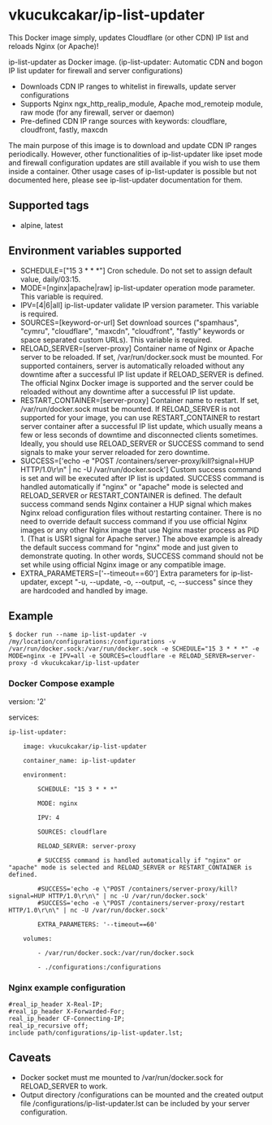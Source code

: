 # vkucukcakar/ip-list-updater

This Docker image simply, updates Cloudflare (or other CDN) IP list and reloads Nginx (or Apache)!

ip-list-updater as Docker image. (ip-list-updater: Automatic CDN and bogon IP list updater for firewall and server configurations)

* Downloads CDN IP ranges to whitelist in firewalls, update server configurations
* Supports Nginx ngx_http_realip_module, Apache mod_remoteip module, raw mode (for any firewall, server or daemon)
* Pre-defined CDN IP range sources with keywords: cloudflare, cloudfront, fastly, maxcdn

The main purpose of this image is to download and update CDN IP ranges periodically. 
However, other functionalities of ip-list-updater like ipset mode and firewall configuration updates are still available if you wish to use them inside a container.
Other usage cases of ip-list-updater is possible but not documented here, please see ip-list-updater documentation for them.

## Supported tags

* alpine, latest

## Environment variables supported

* SCHEDULE=["15 3 * * *"]
	Cron schedule. Do not set to assign default value, daily/03:15.
* MODE=[nginx|apache|raw]
	ip-list-updater operation mode parameter. This variable is required.
* IPV=[4|6|all]
	ip-list-updater validate IP version parameter. This variable is required.
* SOURCES=[keyword-or-url]
	Set download sources ("spamhaus", "cymru", "cloudflare", "maxcdn", "cloudfront", "fastly" keywords or space separated custom URLs). This variable is required.
* RELOAD_SERVER=[server-proxy]
	Container name of Nginx or Apache server to be reloaded. If set, /var/run/docker.sock must be mounted.
	For supported containers, server is automatically reloaded without any downtime after a successful IP list update if RELOAD_SERVER is defined.
	The official Nginx Docker image is supported and the server could be reloaded without any downtime after a successful IP list update. 
* RESTART_CONTAINER=[server-proxy]
	Container name to restart. If set, /var/run/docker.sock must be mounted.
	If RELOAD_SERVER is not supported for your image, you can use RESTART_CONTAINER to restart server container after a successful IP list update, 
	which usually means a few or less seconds of downtime and disconnected clients sometimes.
	Ideally, you should use RELOAD_SERVER or SUCCESS command to send signals to make your server reloaded for zero downtime.
* SUCCESS=['echo -e \"POST /containers/server-proxy/kill?signal=HUP HTTP/1.0\r\n\" | nc -U /var/run/docker.sock']
	Custom success command is set and will be executed after IP list is updated. 
	SUCCESS command is handled automatically if "nginx" or "apache" mode is selected and RELOAD_SERVER or RESTART_CONTAINER is defined.
	The default success command sends Nginx container a HUP signal which makes Nginx reload configuration files without restarting container.
	There is no need to override default success command if you use official Nginx images or any other Nginx image that use Nginx master process as PID 1. 
	(That is USR1 signal for Apache server.) The above example is already the default success command for "nginx" mode and just given to demonstrate quoting.
	In other words, SUCCESS command should not be set while using official Nginx image or any compatible image.
* EXTRA_PARAMETERS=['--timeout==60']
	Extra parameters for ip-list-updater, except "-u, --update, -o, --output, -c, --success" since they are hardcoded and handled by image.

## Example

	$ docker run --name ip-list-updater -v /my/location/configurations:/configurations -v /var/run/docker.sock:/var/run/docker.sock -e SCHEDULE="15 3 * * *" -e MODE=nginx -e IPV=all -e SOURCES=cloudflare -e RELOAD_SERVER=server-proxy -d vkucukcakar/ip-list-updater

	
### Docker Compose example

version: '2'

services:

    ip-list-updater:

        image: vkucukcakar/ip-list-updater

        container_name: ip-list-updater

        environment:

            SCHEDULE: "15 3 * * *"

            MODE: nginx

            IPV: 4

            SOURCES: cloudflare

            RELOAD_SERVER: server-proxy

            # SUCCESS command is handled automatically if "nginx" or "apache" mode is selected and RELOAD_SERVER or RESTART_CONTAINER is defined. 
			
            #SUCCESS='echo -e \"POST /containers/server-proxy/kill?signal=HUP HTTP/1.0\r\n\" | nc -U /var/run/docker.sock'
            #SUCCESS='echo -e \"POST /containers/server-proxy/restart HTTP/1.0\r\n\" | nc -U /var/run/docker.sock'

            EXTRA_PARAMETERS: '--timeout==60'

        volumes:

            - /var/run/docker.sock:/var/run/docker.sock

            - ./configurations:/configurations


### Nginx example configuration

	#real_ip_header X-Real-IP;
	#real_ip_header X-Forwarded-For;
	real_ip_header CF-Connecting-IP;
	real_ip_recursive off;
	include path/configurations/ip-list-updater.lst;
	
	
## Caveats

* Docker socket must me mounted to /var/run/docker.sock for RELOAD_SERVER to work.
* Output directory /configurations can be mounted and the created output file /configurations/ip-list-updater.lst can be included by your server configuration.
